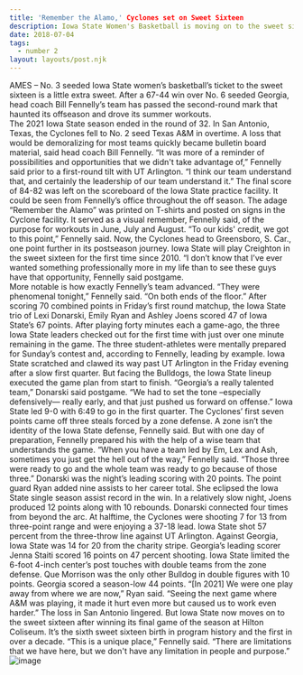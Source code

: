 ```yaml
---
title: 'Remember the Alamo,' Cyclones set on Sweet Sixteen
description: Iowa State Women's Basketball is moving on to the sweet sixteen of the 2022 NCAA Tournament after a convincing win.
date: 2018-07-04
tags:
  - number 2
layout: layouts/post.njk
---
```

AMES – No. 3 seeded Iowa State women’s basketball’s ticket to the sweet sixteen is a little extra sweet. 
After a 67-44 win over No. 6 seeded Georgia, head coach Bill Fennelly’s team has passed the second-round mark that haunted its offseason and drove its summer workouts.  
The 2021 Iowa State season ended in the round of 32. In San Antonio, Texas, the Cyclones fell to No. 2 seed Texas A&M in overtime. A loss that would be demoralizing for most teams quickly became bulletin board material, said head coach Bill Fennelly. 
“It was more of a reminder of possibilities and opportunities that we didn't take advantage of,” Fennelly said prior to a first-round tilt with UT Arlington. “I think our team understand that, and certainly the leadership of our team understand it.”
The final score of 84-82 was left on the scoreboard of the Iowa State practice facility. It could be seen from Fennelly’s office throughout the off season. The adage “Remember the Alamo” was printed on T-shirts and posted on signs in the Cyclone facility. It served as a visual remember, Fennelly said, of the purpose for workouts in June, July and August.
“To our kids' credit, we got to this point,” Fennelly said.
Now, the Cyclones head to Greensboro, S. Car., one point further in its postseason journey. Iowa State will play Creighton in the sweet sixteen for the first time since 2010. 
“I don’t know that I’ve ever wanted something professionally more in my life than to see these guys have that opportunity, Fennelly said postgame.  
More notable is how exactly Fennelly’s team advanced. 
“They were phenomenal tonight,” Fennelly said. “On both ends of the floor.”
After scoring 70 combined points in Friday’s first round matchup, the Iowa State trio of Lexi Donarski, Emily Ryan and Ashley Joens scored 47 of Iowa State’s 67 points. After playing forty minutes each a game-ago, the three Iowa State leaders checked out for the first time with just over one minute remaining in the game. 
The three student-athletes were mentally prepared for Sunday’s contest and, according to Fennelly, leading by example. 
Iowa State scratched and clawed its way past UT Arlington in the Friday evening after a slow first quarter. But facing the Bulldogs, the Iowa State lineup executed the game plan from start to finish. 
“Georgia’s a really talented team,” Donarski said postgame. “We had to set the tone –especially defensively— really early, and that just pushed us forward on offense.”
Iowa State led 9-0 with 6:49 to go in the first quarter. The Cyclones’ first seven points came off three steals forced by a zone defense. A zone isn’t the identity of the Iowa State defense, Fennelly said. But with one day of preparation, Fennelly prepared his with the help of a wise team that understands the game. 
“When you have a team led by Em, Lex and Ash, sometimes you just get the hell out of the way,” Fennelly said. “Those three were ready to go and the whole team was ready to go because of those three.”
Donarski was the night’s leading scoring with 20 points. The point guard Ryan added nine assists to her career total. She eclipsed the Iowa State single season assist record in the win. In a relatively slow night, Joens produced 12 points along with 10 rebounds. 
Donarski connected four times from beyond the arc. At halftime, the Cyclones were shooting 7 for 13 from three-point range and were enjoying a 37-18 lead. Iowa State shot 57 percent from the three-throw line against UT Arlington. Against Georgia, Iowa State was 14 for 20 from the charity stripe. 
Georgia’s leading scorer Jenna Staiti scored 16 points on 47 percent shooting. Iowa State limited the 6-foot 4-inch center’s post touches with double teams from the zone defense. Que Morrison was the only other Bulldog in double figures with 10 points. 
Georgia scored a season-low 44 points. 
“[In 2021] We were one play away from where we are now,” Ryan said. “Seeing the next game where A&M was playing, it made it hurt even more but caused us to work even harder.”
The loss in San Antonio lingered. But Iowa State now moves on to the sweet sixteen after winning its final game of the season at Hilton Coliseum. It’s the sixth sweet sixteen birth in program history and the first in over a decade. 
“This is a unique place,” Fennelly said. 
“There are limitations that we have here, but we don't have any limitation in people and purpose.”
![image](https://user-images.githubusercontent.com/102329329/165785959-54602ccc-620e-4886-bcb3-4130e13d0d65.png)

